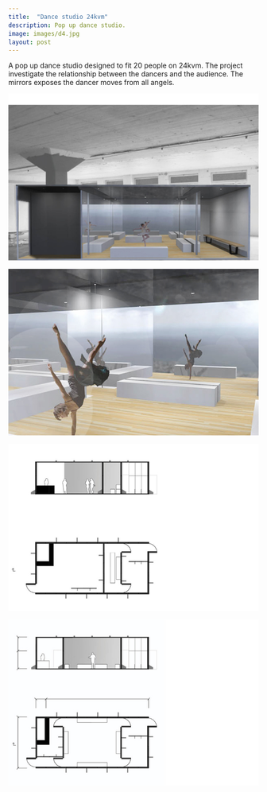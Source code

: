 ```yaml
---
title:  "Dance studio 24kvm"
description: Pop up dance studio.
image: images/d4.jpg
layout: post
---
```

A pop up dance studio designed to fit 20 people on 24kvm. 
The project investigate the relationship between the dancers and the audience. 
The mirrors exposes the dancer moves from all angels.

![](/images/1D.jpg)



![](/images/2D.jpg)



![](/images/3D.jpg)



![](/images/4D.jpg)
